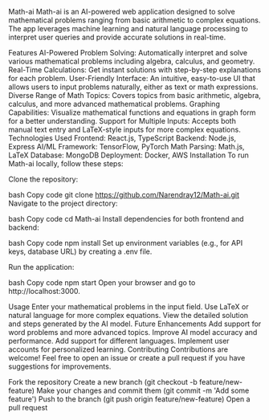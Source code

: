 Math-ai
Math-ai is an AI-powered web application designed to solve mathematical problems ranging from basic arithmetic to complex equations. The app leverages machine learning and natural language processing to interpret user queries and provide accurate solutions in real-time.

Features
AI-Powered Problem Solving: Automatically interpret and solve various mathematical problems including algebra, calculus, and geometry.
Real-Time Calculations: Get instant solutions with step-by-step explanations for each problem.
User-Friendly Interface: An intuitive, easy-to-use UI that allows users to input problems naturally, either as text or math expressions.
Diverse Range of Math Topics: Covers topics from basic arithmetic, algebra, calculus, and more advanced mathematical problems.
Graphing Capabilities: Visualize mathematical functions and equations in graph form for a better understanding.
Support for Multiple Inputs: Accepts both manual text entry and LaTeX-style inputs for more complex equations.
Technologies Used
Frontend: React.js, TypeScript
Backend: Node.js, Express
AI/ML Framework: TensorFlow, PyTorch
Math Parsing: Math.js, LaTeX
Database: MongoDB
Deployment: Docker, AWS
Installation
To run Math-ai locally, follow these steps:

Clone the repository:

bash
Copy code
git clone https://github.com/Narendray12/Math-ai.git
Navigate to the project directory:

bash
Copy code
cd Math-ai
Install dependencies for both frontend and backend:

bash
Copy code
npm install
Set up environment variables (e.g., for API keys, database URL) by creating a .env file.

Run the application:

bash
Copy code
npm start
Open your browser and go to http://localhost:3000.

Usage
Enter your mathematical problems in the input field.
Use LaTeX or natural language for more complex equations.
View the detailed solution and steps generated by the AI model.
Future Enhancements
Add support for word problems and more advanced topics.
Improve AI model accuracy and performance.
Add support for different languages.
Implement user accounts for personalized learning.
Contributing
Contributions are welcome! Feel free to open an issue or create a pull request if you have suggestions for improvements.

Fork the repository
Create a new branch (git checkout -b feature/new-feature)
Make your changes and commit them (git commit -m 'Add some feature')
Push to the branch (git push origin feature/new-feature)
Open a pull request